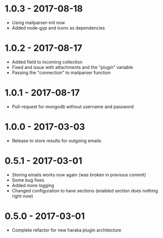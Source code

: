 # 1.0.3 - 2017-08-18

- Using mailparser-mit now
- Added node-gyp and iconv as dependencies

# 1.0.2 - 2017-08-17

- Added field to incoming collection
- Fixed and issue with attachments and the "plugin" variable
- Passing the "connection" to mailparser function

# 1.0.1 - 2017-08-17

- Pull-request for mongodb without username and password

# 1.0.0 - 2017-03-03

- Release to store results for outgoing emails

# 0.5.1 - 2017-03-01

- Storing emails works now again (was broken in previous commit)
- Some bug fixes
- Added more logging
- Changed configuration to have sections (enabled section does nothing right now)

# 0.5.0 - 2017-03-01

- Complete refactor for new haraka plugin architecture
